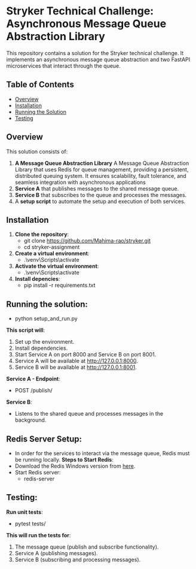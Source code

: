 # Stryker Technical Challenge: Asynchronous Message Queue Abstraction Library

This repository contains a solution for the Stryker technical challenge. It implements an asynchronous message queue abstraction and two FastAPI microservices that interact through the queue.

## Table of Contents
- [Overview](#overview)
- [Installation](#installation)
- [Running the Solution](#running-the-solution)
- [Testing](#testing)


## Overview

This solution consists of:
1. **A Message Queue Abstraction Library**  A Message Queue Abstraction Library that uses Redis for queue management, providing a persistent, distributed queuing system. It ensures scalability, fault tolerance, and seamless integration with asynchronous applications
2. **Service A** that publishes messages to the shared message queue.
3. **Service B** that subscribes to the queue and processes the messages.
4. A **setup script** to automate the setup and execution of both services.

## Installation

1. **Clone the repository**:
   - git clone https://github.com/Mahima-rao/stryker.git
   - cd stryker-assignment
2. **Create a virtual environment**:
   - .\venv\Scripts\activate
3. **Activate the virtual environment**:
   - .\venv\Scripts\activate
4. **Install depencies**:
   - pip install -r requirements.txt

## Running the solution:
   - python setup_and_run.py

**This script will**:
1. Set up the environment.
2. Install dependencies.
3. Start Service A on port 8000 and Service B on port 8001.
4. Service A will be available at http://127.0.0.1:8000.
5. Service B will be available at http://127.0.0.1:8001.

**Service A - Endpoint**:
- POST /publish/

**Service B**:
- Listens to the shared queue and processes messages in the background.

## Redis Server Setup:
- In order for the services to interact via the message queue, Redis must be running locally.
**Steps to Start Redis**:
- Download the Redis Windows version from [here](https://github.com/microsoftarchive/redis/releases). 
- Start Redis server:
   - redis-server

## Testing:
 **Run unit tests**:
 - pytest tests/

**This will run the tests for**:
1. The message queue (publish and subscribe functionality).
2. Service A (publishing messages).
3. Service B (subscribing and processing messages).

